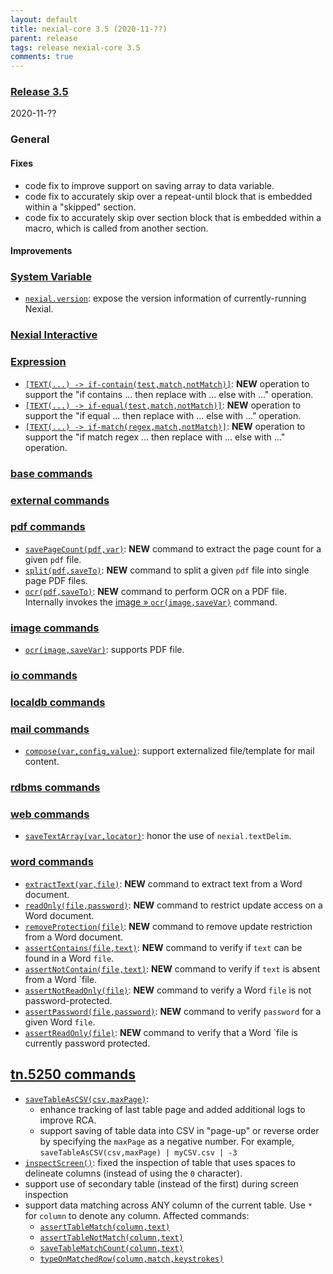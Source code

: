 ```yaml
---
layout: default
title: nexial-core 3.5 (2020-11-??)
parent: release
tags: release nexial-core 3.5
comments: true
---
```


### <a href="https://github.com/nexiality/nexial-core/releases/tag/nexial-core-v3.5_????" class="external-link" target="_nexial_link">Release 3.5</a>
2020-11-??


### General
#### Fixes
- code fix to improve support on saving array to data variable.
- code fix to accurately skip over a repeat-until block that is embedded within a "skipped" section.
- code fix to accurately skip over section block that is embedded within a macro, which is called from another section.
#### Improvements


### [System Variable](../systemvars)
- [`nexial.version`](../systemvars/index.html#nexial.version): expose the version information of currently-running Nexial.


### [Nexial Interactive](../interactive)


### [Expression](../expressions)
- [`[TEXT(...) -> if-contain(test,match,notMatch)]`](../expressions/TEXTexpression#ifcontaintestmatchnotmatch): **NEW**
  operation to support the "if contains ... then replace with ... else with ..." operation.
- [`[TEXT(...) -> if-equal(test,match,notMatch)]`](../expressions/TEXTexpression#ifequaltestmatchnotmatch): **NEW**
  operation to support the "if equal ... then replace with ... else with ..." operation.
- [`[TEXT(...) -> if-match(regex,match,notMatch)]`](../expressions/TEXTexpression#ifmatchregexmatchnotmatch): **NEW**
  operation to support the "if match regex ... then replace with ... else with ..." operation.

 
### [base commands](../commands/base)


### [external commands](../commands/external)


### [pdf commands](../commands/pdf)
- [`savePageCount(pdf,var)`](../commands/pdf/savePageCount(pdf,var)): **NEW** command to extract the page count for a 
  given `pdf` file. 
- [`split(pdf,saveTo)`](../commands/pdf/split(pdf,saveTo)): **NEW** command to split a given `pdf` file into single 
  page PDF files.
- [`ocr(pdf,saveTo)`](../commands/pdf/ocr(pdf,saveVar)): **NEW** command to perform OCR on a PDF file. Internally 
  invokes the [image &raquo; `ocr(image,saveVar)`](../commands/image/ocr(image,saveVar)) command.


### [image commands](../commands/image)
- [`ocr(image,saveVar)`](../commands/image/ocr(image,saveVar)): supports PDF file.


### [io commands](../commands/io)


### [localdb commands](../commands/localdb)


### [mail commands](../commands/mail)
- [`compose(var,config,value)`](../commands/mail/compose(var,config,value)): support externalized file/template for 
  mail content.


### [rdbms commands](../commands/rdbms)


### [web commands](../commands/web)
- [`saveTextArray(var,locator)`](../commands/web/saveTextArray(var,locator)): honor the use of `nexial.textDelim`.


### [word commands](../commands/word)
- [`extractText(var,file)`](../commands/word/extractText(var,file)): **NEW** command to extract text from a Word 
  document.
- [`readOnly(file,password)`](../commands/word/readOnly(file,password)): **NEW** command to restrict update access on a 
  Word document.
- [`removeProtection(file)`](../commands/word/removeProtection(file)): **NEW** command to remove update restriction from
  a Word document.
- [`assertContains(file,text)`](../commands/word/assertContains(file,text)): **NEW** command to verify if `text` can be 
  found in a Word `file`.
- [`assertNotContain(file,text)`](../commands/word/assertNotContain(file,text)): **NEW** command to verify if `text` is 
  absent from a Word `file.
- [`assertNotReadOnly(file)`](../commands/word/assertNotReadOnly(file)): **NEW** command to verify a Word `file` is not 
  password-protected.
- [`assertPassword(file,password)`](../commands/word/assertPassword(file,password)): **NEW** command to verify 
  `password` for a given Word `file`.
- [`assertReadOnly(file)`](../commands/word/assertReadOnly(file).md): **NEW** command to verify that a Word `file is 
  currently password protected. 


## [tn.5250 commands](../commands/tn.5250)
- [`saveTableAsCSV(csv,maxPage)`](../commands/tn.5250/saveTableAsCSV(csv,maxPage)): 
  - enhance tracking of last table page and added additional logs to improve RCA.
  - support saving of table data into CSV in "page-up" or reverse order by specifying the `maxPage` as a negative number.
    For example, `saveTableAsCSV(csv,maxPage) | myCSV.csv | -3`
- [`inspectScreen()`](../commands/tn.5250/inspectScreen()): fixed the inspection of table that uses spaces to delineate 
  columns (instead of using the `0` character).
- support use of secondary table (instead of the first) during screen inspection
- support data matching across ANY column of the current table. Use `*` for `column` to denote any column. Affected commands:
  - [`assertTableMatch(column,text)`](../commands/tn.5250/assertTableMatch(column,text))
  - [`assertTableNotMatch(column,text)`](../commands/tn.5250/assertTableNotMatch(column,text))
  - [`saveTableMatchCount(column,text)`](../commands/tn.5250/saveTableMatchCount(column,text))
  - [`typeOnMatchedRow(column,match,keystrokes)`](../commands/tn.5250/typeOnMatchedRow(column,match,keystrokes))
